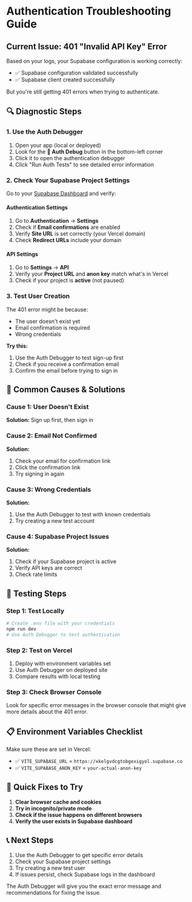 # Authentication Troubleshooting Guide

## Current Issue: 401 "Invalid API Key" Error

Based on your logs, your Supabase configuration is working correctly:
- ✅ Supabase configuration validated successfully
- ✅ Supabase client created successfully

But you're still getting 401 errors when trying to authenticate.

## 🔍 **Diagnostic Steps**

### 1. Use the Auth Debugger
1. Open your app (local or deployed)
2. Look for the **🔐 Auth Debug** button in the bottom-left corner
3. Click it to open the authentication debugger
4. Click "Run Auth Tests" to see detailed error information

### 2. Check Your Supabase Project Settings

Go to your [Supabase Dashboard](https://supabase.com/dashboard) and verify:

#### Authentication Settings
1. Go to **Authentication** → **Settings**
2. Check if **Email confirmations** are enabled
3. Verify **Site URL** is set correctly (your Vercel domain)
4. Check **Redirect URLs** include your domain

#### API Settings
1. Go to **Settings** → **API**
2. Verify your **Project URL** and **anon key** match what's in Vercel
3. Check if your project is **active** (not paused)

### 3. Test User Creation

The 401 error might be because:
- The user doesn't exist yet
- Email confirmation is required
- Wrong credentials

**Try this:**
1. Use the Auth Debugger to test sign-up first
2. Check if you receive a confirmation email
3. Confirm the email before trying to sign in

## 🚨 **Common Causes & Solutions**

### Cause 1: User Doesn't Exist
**Solution:** Sign up first, then sign in

### Cause 2: Email Not Confirmed
**Solution:** 
1. Check your email for confirmation link
2. Click the confirmation link
3. Try signing in again

### Cause 3: Wrong Credentials
**Solution:**
1. Use the Auth Debugger to test with known credentials
2. Try creating a new test account

### Cause 4: Supabase Project Issues
**Solution:**
1. Check if your Supabase project is active
2. Verify API keys are correct
3. Check rate limits

## 🧪 **Testing Steps**

### Step 1: Test Locally
```bash
# Create .env file with your credentials
npm run dev
# Use Auth Debugger to test authentication
```

### Step 2: Test on Vercel
1. Deploy with environment variables set
2. Use Auth Debugger on deployed site
3. Compare results with local testing

### Step 3: Check Browser Console
Look for specific error messages in the browser console that might give more details about the 401 error.

## 📋 **Environment Variables Checklist**

Make sure these are set in Vercel:
- ✅ `VITE_SUPABASE_URL` = `https://xkelgvdcgtobgexigyol.supabase.co`
- ✅ `VITE_SUPABASE_ANON_KEY` = `your-actual-anon-key`

## 🔧 **Quick Fixes to Try**

1. **Clear browser cache and cookies**
2. **Try in incognito/private mode**
3. **Check if the issue happens on different browsers**
4. **Verify the user exists in Supabase dashboard**

## 📞 **Next Steps**

1. Use the Auth Debugger to get specific error details
2. Check your Supabase project settings
3. Try creating a new test user
4. If issues persist, check Supabase logs in the dashboard

The Auth Debugger will give you the exact error message and recommendations for fixing the issue. 